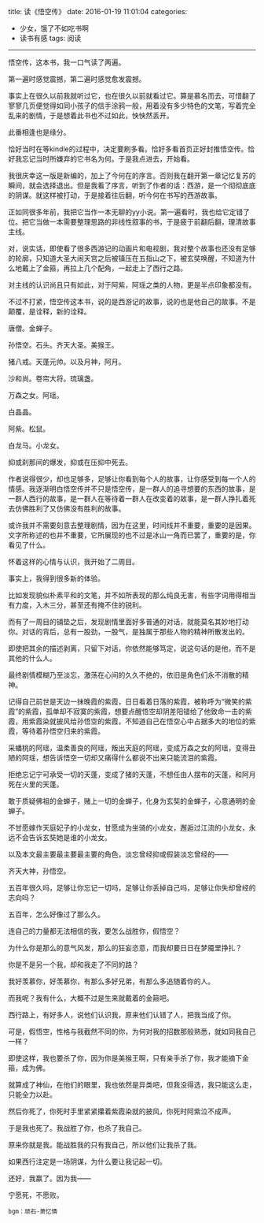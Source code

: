 title: 读《悟空传》
date: 2016-01-19 11:01:04
categories: 
- 少女，饿了不如吃书啊
- 读书有感
tags: 阅读
---

悟空传，这本书，我一口气读了两遍。

第一遍时感觉震撼，第二遍时感觉愈发震撼。

事实上在很久以前我就听过它，也在很久以前就看过它。算是慕名而去，可惜翻了寥寥几页便觉得如同小孩子的信手涂鸦一般，用着没有多少特色的文笔，写着完全乱来的剧情，于是想着此书也不过如此，怏怏然丢开。
<!-- more -->

此番相逢也是缘分。

恰好当时在等kindle的过程中，决定要刷多看。恰好多看首页正好封推悟空传。恰好我忘记当时所嫌弃的它书名为何。于是我点进去，开始看。

我很庆幸这一版是新编的，加上了今何在的序言。否则我在翻开第一章记忆复苏的瞬间，就会选择退出。但是我看了序言，听到了作者的话：西游，是一个彻彻底底的阴谋。就这样被打动，于是接着往后翻，听今何在书写的西游故事。

正如同很多年前，我把它当作一本无聊的yy小说。第一遍看时，我也给它定错了位。把它当做一本需要整理思路的非线性叙事的书，于是疲于前翻后翻，理清故事主线。

对，说实话，即使看了很多西游记的动画片和电视剧，我对整个故事也还没有足够的轮廓，只知道大圣大闹天宫之后被镇压在五指山之下，被玄奘唤醒，不知道为什么地戴上了金箍，再拉上几个配角，一起走上了西行之路。

对主线的认识尚且只有如此，对于阿紫，阿瑶之类的人物，更是半点印象都没有。

不过不打紧，悟空传这本书，说的是西游记的故事，说的也是他自己的故事。不是颠覆，是诠释，新的诠释。

唐僧。金蝉子。

孙悟空。石头。齐天大圣。美猴王。

猪八戒。天蓬元帅。以及月神，阿月。

沙和尚。卷帘大将。琉璃盏。

万森之女。阿瑶。

白晶晶。

阿紫。松鼠。

白龙马。小龙女。

抑或刹那间的爆发，抑或在压抑中死去。

作者说得很少，却也足够多，足够让你看到每个人的故事，让你感受到每一个人的情感。我逐渐明白悟空传并不只是悟空传，是一群人的追寻想要的东西的故事，是一群人西行的故事，是一群人在等待着一群人在改变着的故事，是一群人挣扎着死去仿佛胜利了又仿佛没有胜利的故事。

或许我并不需要刻意去整理剧情，因为在这里，时间线并不重要，重要的是因果。文字所称述的也并不重要，它所展现的也不过是冰山一角而已罢了，重要的是，你看见了什么。

怀着这样的心情与认识，我开始了二周目。

事实上，我得到很多新的体验。

比如发现貌似朴素平和的文笔，并不如所表现的那么纯良无害，有些字词用得相当有力度，入木三分，甚至还有掩不住的锐利。

而有了一周目的铺垫之后，发现剧情里面好多普通的对话，就能莫名其妙地打动你。对话的背后，总有一股劲，一股气，是独属于那些人物的精神所散发出的。

即使把其余的描述剥离，只留下对话，你依然能够笃定，说这句话的是他，而不是其他的什么人。

最终剧情模糊乃至淡忘，激荡在心间的久久不绝的，依旧是角色们永不消散的精神。

记得自己前世是天边一抹晚霞的紫霞，日日看着日落的紫霞，被称呼为“微笑的紫霞”的紫霞，孤单却不寂寞的紫霞，想要点醒悟空却阴差阳错给了他致命一击的紫霞，用紫霞染就披风给孙悟空的紫霞，不知道自己在悟空心中占据多大的地位的紫霞，等待着孙悟空归来的紫霞。

采蟠桃的阿瑶，温柔善良的阿瑶，叛出天庭的阿瑶，变成万森之女的阿瑶，变得丑陋的阿瑶，想告诉悟空一切却又痛得什么都说不出来只能流泪的紫霞。

拒绝忘记宁可承受一切的天蓬，变成了猪的天蓬，不想任由人摆布的天蓬，和阿月死在火里的天蓬。

敢于质疑佛祖的金蝉子，赌上一切的金蝉子，化身为玄奘的金蝉子，心意通明的金蝉子。

不甘愿嫁作天庭妃子的小龙女，甘愿成为坐骑的小龙女，邂逅过江流的小龙女，永远不会告诉玄奘她是谁的小龙女。

以及本文最主要最主要最主要的角色，淡忘曾经抑或假装淡忘曾经的——

齐天大神，孙悟空。

五百年很久吗，足够让你忘记一切吗，足够让你丢掉自己吗，足够让你失却曾经的志向吗？

五百年，怎么好像过了那么久。

连自己的力量都无法相信的我，要怎么战胜你，假悟空？

为什么你是那么的意气风发，那么的狂妄恣意，而我却要日日在梦魇里挣扎？

你是不是另一个我，却和我走了不同的路？

我好羡慕你，好羡慕你，有那么多好兄弟，有那么多追随着你的人。

而我呢？我有什么，大概不过是生来就戴着的金箍吧。

西行路上，有好多人，说他们认识我，原来他们认错了人，把我当成了你。

可是，假悟空，性格与我截然不同的你，为何对我的招数那般熟悉，就如同我自己一样？

即使这样，我也要杀了你，因为你是美猴王啊，只有亲手杀了你，我才能摘下金箍，成为佛。

就算成了神仙，在他们的眼里，我也依然是异类吧，但我没得选，我只能这么走，只能全力以赴。

然后你死了，你死时手里紧紧攥着紫霞染就的披风，你死时阿紫泣不成声。

于是我也死了。我战胜了你，也杀了我自己。

原来你就是我。能战胜我的只有我自己，所以他们让我杀了我。

如果西行注定是一场阴谋，为什么要让我记起一切。

还好，我赢了。因为我——

宁愿死，不愿败。


`bgm：顽石-萧忆情`
